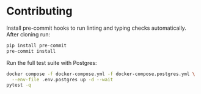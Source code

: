 # Contributing

Install pre-commit hooks to run linting and typing checks automatically. After cloning run:

```bash
pip install pre-commit
pre-commit install
```

Run the full test suite with Postgres:

```bash
docker compose -f docker-compose.yml -f docker-compose.postgres.yml \
  --env-file .env.postgres up -d --wait
pytest -q
```
